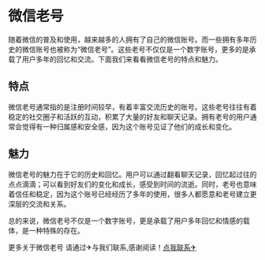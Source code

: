 # 微信老号

随着微信的普及和使用，越来越多的人拥有了自己的微信账号。而一些拥有多年历史的微信账号也被称为“微信老号”。这些老号不仅仅是一个数字账号，更多的是承载了用户多年的回忆和交流。下面我们来看看微信老号的特点和魅力。

## 特点

微信老号通常指的是注册时间较早，有着丰富交流历史的账号。这些老号往往有着稳定的社交圈子和活跃的互动，积累了大量的好友和聊天记录。拥有老号的用户通常会觉得有一种归属感和安全感，因为这个账号见证了他们的成长和变化。

## 魅力

微信老号的魅力在于它的历史和回忆。用户可以通过翻看聊天记录，回忆起过往的点点滴滴；可以看到好友们的变化和成长，感受到时间的流逝。同时，老号也意味着信任和稳定，因为这个账号已经经历了多年的使用，很多人都愿意和老号建立更深层的交流和关系。

总的来说，微信老号不仅是一个数字账号，更是承载了用户多年回忆和情感的载体，是一种特殊的存在。

更多关于微信老号 请通过✈与我们联系,感谢阅读！[点我联系✈](https://dev.G208.com)